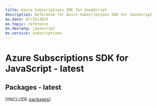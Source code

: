 ```yaml
---
title: Azure Subscriptions SDK for JavaScript
description: Reference for Azure Subscriptions SDK for JavaScript
ms.date: 07/25/2025
ms.topic: reference
ms.devlang: javascript
ms.service: subscriptions
---
```

# Azure Subscriptions SDK for JavaScript - latest
## Packages - latest
[!INCLUDE [packages](subscriptions-index.md)]